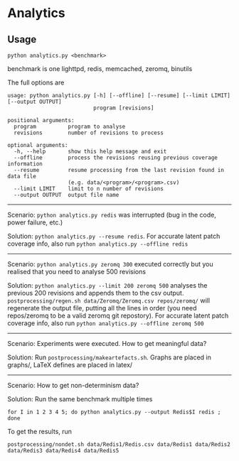 Analytics
=========

Usage
-----

```
python analytics.py <benchmark>
```

benchmark is one lighttpd, redis, memcached, zeromq, binutils

The full options are

```
usage: python analytics.py [-h] [--offline] [--resume] [--limit LIMIT] [--output OUTPUT]
                           program [revisions]

positional arguments:
  program          program to analyse
  revisions        number of revisions to process

optional arguments:
  -h, --help       show this help message and exit
  --offline        process the revisions reusing previous coverage information
  --resume         resume processing from the last revision found in data file
                   (e.g. data/<program>/<program>.csv)
  --limit LIMIT    limit to n number of revisions
  --output OUTPUT  output file name
```

---

Scenario: `python analytics.py redis` was interrupted (bug in the code, power failure, etc.)

Solution: `python analytics.py --resume redis`. For accurate latent patch coverage info, also run `python analytics.py --offline redis`

---

Scenario: `python analytics.py zeromq 300` executed correctly but you realised that you need to analyse 500 revisions

Solution: `python analytics.py --limit 200 zeromq 500` analyses the previous 200 revisions and appends them to the csv output. `postprocessing/regen.sh data/Zeromq/Zeromq.csv repos/zeromq/` will regenerate the output file, putting all the lines in order (you need repos/zeromq to be a valid zeromq git repostory). For accurate latent patch coverage info, also run `python analytics.py --offline zeromq 500`

---

Scenario: Experiments were executed. How to get meaningful data?

Solution: Run `postprocessing/makeartefacts.sh`. Graphs are placed in graphs/, LaTeX defines are placed in latex/

---

Scenario: How to get non-determinism data?

Solution: Run the same benchmark multiple times
```
for I in 1 2 3 4 5; do python analytics.py --output Redis$I redis ; done
```

To get the results, run
```
postprocessing/nondet.sh data/Redis1/Redis.csv data/Redis1 data/Redis2 data/Redis3 data/Redis4 data/Redis5
```
